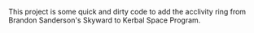 This project is some quick and dirty code to add the acclivity ring from Brandon Sanderson's Skyward to Kerbal Space Program.
